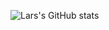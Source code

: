 ![Lars's GitHub stats](https://github-readme-stats.vercel.app/api?username=GetOn4&theme=dark&show_icons=true)
